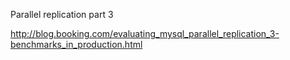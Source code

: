 Parallel replication part 3

http://blog.booking.com/evaluating_mysql_parallel_replication_3-benchmarks_in_production.html
